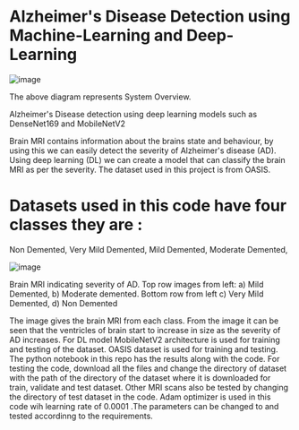 # Alzheimer's Disease Detection using Machine-Learning and Deep-Learning

![image](https://github.com/user-attachments/assets/68da73a9-6b20-42db-8b05-943fabae03a5)

The above diagram represents System Overview.

Alzheimer's Disease detection using deep learning models such as DenseNet169 and MobileNetV2

Brain MRI contains information about the brains state and behaviour, by using this we can easily detect the severity of Alzheimer's disease (AD). Using deep learning (DL) we can create a model that can classify the brain MRI as per the severity. The dataset used in this project is from OASIS.

# Datasets used in this code have four classes they are :
Non Demented,
Very Mild Demented,
Mild Demented,
Moderate Demented,

![image](https://github.com/user-attachments/assets/7bcfa828-b2d1-4333-b724-7862fdf672b2)

Brain MRI indicating severity of AD. Top row images from left: a) Mild Demented, b) Moderate demented. Bottom row from left c) Very Mild Demented, d) Non Demented

The image gives the brain MRI from each class. From the image it can be seen that the ventricles of brain start to increase in size as the severity of AD increases. For DL model MobileNetV2 architecture is used for training and testing of the dataset. OASIS dataset is used for training and testing. The python notebook in this repo has the results along with the code. For testing the code, download all the files and change the directory of dataset with the path of the directory of the dataset where it is downloaded for train, validate and test dataset. Other MRI scans also be tested by changing the directory of test dataset in the code. Adam optimizer is used in this code wih learning rate of 0.0001 .The parameters can be changed to and tested accordinng to the requirements.
